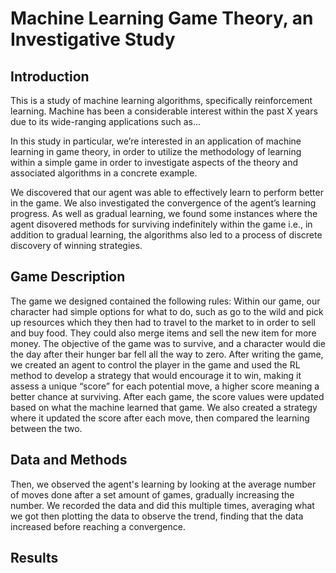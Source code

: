 # Machine Learning Game Theory, an Investigative Study

## Introduction


This is a study of machine learning algorithms, specifically reinforcement learning. Machine has been a considerable interest within the past X years due to its wide-ranging applications such as...



In this study in particular, we’re interested in an application of machine learning in game theory, in order to utilize the methodology of learning within a simple game in order to investigate aspects of the theory and associated algorithms in a concrete example. 

We discovered that our agent was able to effectively learn to perform better in the game. We also investigated the convergence of the agent’s learning progress. As well as gradual learning, we found some instances where the agent disovered methods for surviving indefinitely within the game i.e., in addition to gradual learning, the algorithms also led to a process of discrete discovery of winning strategies. 

## Game Description

The game we designed contained the following rules: Within our game, our character had simple options for what to do, such as go to the wild and pick up resources which they then had to travel to the market to in order to sell and buy food. They could also merge items and sell the new item for more money. The objective of the game was to survive, and a character would die the day after their hunger bar fell all the way to zero. After writing the game, we created an agent to control the player in the game and used the RL method to develop a strategy that would encourage it to win, making it assess a unique “score” for each potential move, a higher score meaning a better chance at surviving. After each game, the score values were updated based on what the machine learned that game. We also created a strategy where it updated the score after each move, then compared the learning between the two.

## Data and Methods
  Then, we observed the agent's learning by looking at the average number of moves done after a set amount of games, gradually increasing the number. We recorded the data and did this multiple times, averaging what we got then plotting the data to observe the trend, finding that the data increased before reaching a convergence.

## Results


 